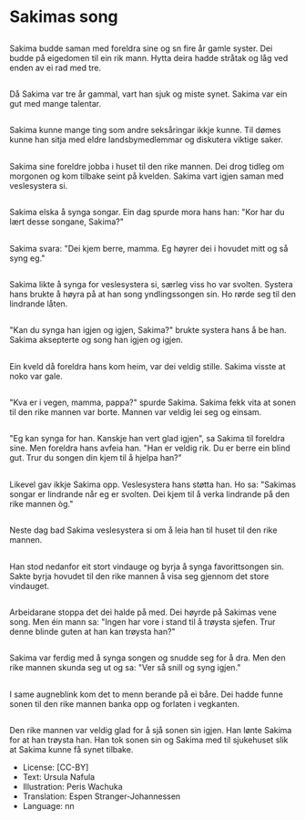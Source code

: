 # Sakimas song

##
Sakima budde saman med foreldra sine og sn fire år gamle syster. Dei budde på eigedomen til ein rik mann. Hytta deira hadde stråtak og låg ved enden av ei rad med tre.

##
Då Sakima var tre år gammal, vart han sjuk og miste synet. Sakima var ein gut med mange talentar.

##
Sakima kunne mange ting som andre seksåringar ikkje kunne. Til dømes kunne han sitja med eldre landsbymedlemmar og diskutera viktige saker.

##
Sakima sine foreldre jobba i huset til den rike mannen. Dei drog tidleg om morgonen og kom tilbake seint på kvelden. Sakima vart igjen saman med veslesystera si.

##
Sakima elska å synga songar. Ein dag spurde mora hans han: "Kor har du lært desse songane, Sakima?"

##
Sakima svara: "Dei kjem berre, mamma. Eg høyrer dei i hovudet mitt og så syng eg."

##
Sakima likte å synga for veslesystera si, særleg viss ho var svolten. Systera hans brukte å høyra på at han song yndlingssongen sin. Ho rørde seg til den lindrande låten.

##
"Kan du synga han igjen og igjen, Sakima?" brukte systera hans å be han. Sakima aksepterte og song han igjen og igjen.

##
Ein kveld då foreldra hans kom heim, var dei veldig stille. Sakima visste at noko var gale.

##
"Kva er i vegen, mamma, pappa?" spurde Sakima. Sakima fekk vita at sonen til den rike mannen var borte. Mannen var veldig lei seg og einsam.

##
"Eg kan synga for han. Kanskje han vert glad igjen", sa Sakima til foreldra sine. Men foreldra hans avfeia han. "Han er veldig rik. Du er berre ein blind gut. Trur du songen din kjem til å hjelpa han?"

##
Likevel gav ikkje Sakima opp. Veslesystera hans støtta han. Ho sa: "Sakimas songar er lindrande når eg er svolten. Dei kjem til å verka lindrande på den rike mannen òg."

##
Neste dag bad Sakima veslesystera si om å leia han til huset til den rike mannen.

##
Han stod nedanfor eit stort vindauge og byrja å synga favorittsongen sin. Sakte byrja hovudet til den rike mannen å visa seg gjennom det store vindauget.

##
Arbeidarane stoppa det dei halde på med. Dei høyrde på Sakimas vene song. Men éin mann sa: "Ingen har vore i stand til å trøysta sjefen. Trur denne blinde guten at han kan trøysta han?"

##
Sakima var ferdig med å synga songen og snudde seg for å dra. Men den rike mannen skunda seg ut og sa: "Ver så snill og syng igjen."

##
I same augneblink kom det to menn berande på ei båre. Dei hadde funne sonen til den rike mannen banka opp og forlaten i vegkanten.

##
Den rike mannen var veldig glad for å sjå sonen sin igjen. Han lønte Sakima for at han trøysta han. Han tok sonen sin og Sakima med til sjukehuset slik at Sakima kunne få synet tilbake.

* License: [CC-BY]
* Text: Ursula Nafula
* Illustration: Peris Wachuka
* Translation: Espen Stranger-Johannessen
* Language: nn
